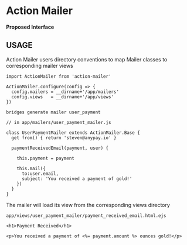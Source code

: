 # Action Mailer

**Proposed Interface**

## USAGE

Action Mailer users directory conventions to map Mailer classes
to corresponding mailer views

````
import ActionMailer from 'action-mailer'

ActionMailer.configure(config => {
  config.mailers = __dirname+'/app/mailers'
  config.views   = __dirname+'/app/views'
})
````

````
bridges generate mailer user_payment
````

````
// in app/mailers/user_payment_mailer.js

class UserPaymentMailer extends ActionMailer.Base {
  get from() { return 'steven@anypay.io' }

  paymentReceivedEmail(payment, user) {

    this.payment = payment

    this.mail({
      to:user.email,
      subject: 'You received a payment of gold!'
    })
  }
}
````

The mailer will load its view from the corresponding views directory

````
app/views/user_payment_mailer/payment_received_email.html.ejs

<h1>Payment Received</h1>

<p>You received a payment of <%= payment.amount %> ounces gold!</p>
````

